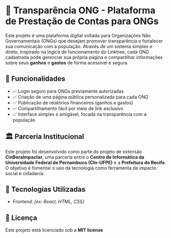 # 🌱 Transparência ONG - Plataforma de Prestação de Contas para ONGs

Este projeto é uma plataforma digital voltada para Organizações Não Governamentais (ONGs) que desejam promover transparência e fortalecer sua comunicação com a população. Através de um sistema simples e direto, inspirado na lógica de funcionamento do Linktree, cada ONG cadastrada pode gerenciar sua própria página e compartilhar informações sobre seus **ganhos** e **gastos** de forma acessível e segura.

## 🧩 Funcionalidades

- ✅ Login seguro para ONGs previamente autorizadas  
- ✅ Criação de uma página pública personalizada para cada ONG  
- ✅ Publicação de relatórios financeiros (ganhos e gastos)  
- ✅ Compartilhamento fácil por meio de link exclusivo  
- ✅ Interface simples e amigável, focada na transparência com a população  

## 🏛️ Parceria Institucional

Este projeto foi desenvolvido como parte do projeto de extensão **CinBoraImpactar**, uma parceria entre o **Centro de Informática da Universidade Federal de Pernambuco (CIn-UFPE)** e a **Prefeitura do Recife**. O objetivo é fomentar o uso da tecnologia como ferramenta de impacto social e cidadania.

## 🚀 Tecnologias Utilizadas

- Frontend: *[ex: React, HTML, CSS]*

## 📄 Licença

Este projeto está licenciado sob a **MIT license**
